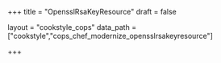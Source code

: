 +++
title = "OpensslRsaKeyResource"
draft = false

layout = "cookstyle_cops"
data_path = ["cookstyle","cops_chef_modernize_opensslrsakeyresource"]

+++

<!-- The content of this page is automatically generated from the
cops_chef_modernize_opensslrsakeyresource.yml file in github.com/chef/cookstyle/blob/main/docs-chef-io/data/cookstyle/. -->
